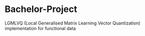 # Bachelor-Project
LGMLVQ (Local Generalised Matrix Learning Vector Quantization) implementation for functional data
